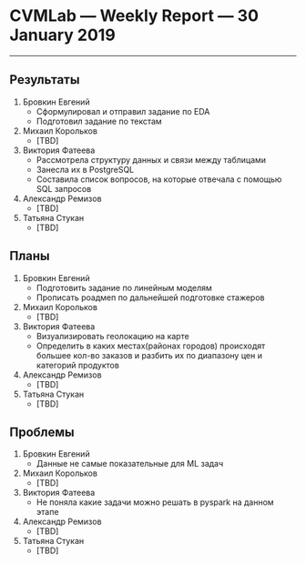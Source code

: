 # CVMLab — Weekly Report — 30 January 2019

----------------

## Результаты

  1. Бровкин Евгений
     - Сформулировал и отправил задание по EDA
     - Подготовил задание по текстам
  2. Михаил Корольков
     - [TBD]
  3. Виктория Фатеева
     - Рассмотрела структуру данных и связи между таблицами
     - Занесла их в PostgreSQL
     - Составила список вопросов, на которые отвечала с помощью SQL запросов
  4. Александр Ремизов
     - [TBD]
  5. Татьяна Стукан
     - [TBD]

## Планы

  1. Бровкин Евгений
     - Подготовить задание по линейным моделям
     - Прописать роадмеп по дальнейшей подготовке стажеров
  2. Михаил Корольков
     - [TBD]
  3. Виктория Фатеева
     - Визуализировать геолокацию на карте
     - Определить в каких местах(районах городов) происходят большее кол-во заказов и разбить их по диапазону цен и категорий продуктов
  4. Александр Ремизов
     - [TBD]
  5. Татьяна Стукан
     - [TBD]

## Проблемы

  1. Бровкин Евгений
     - Данные не самые показательные для ML задач
  2. Михаил Корольков
     - [TBD]
  3. Виктория Фатеева
     - Не поняла какие задачи можно решать в pyspark на данном этапе
  4. Александр Ремизов
     - [TBD]
  5. Татьяна Стукан
     - [TBD]

<!-- LINKS -->
